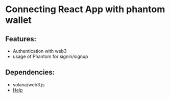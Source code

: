 # Connecting React App with phantom wallet

## Features:

- Authentication with web3
- usage of Phantom for signin/signup

## Dependencies:

- solana/web3.js
- <a href="https://www.becomebetterprogrammer.com/web3-react-connect-to-phantom/#Creating_the_React_App_using_TypeScript">Help</a>
